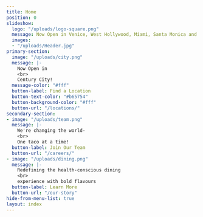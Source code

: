 ```yaml
---
title: Home
position: 0
slideshow:
  logo: "/uploads/logo-square.png"
  message: Now Open in Venice, West Hollywood, Miami, Santa Monica and Playa Vista
  images:
  - "/uploads/Header.jpg"
primary-section:
  image: "/uploads/city.png"
  message: |-
    Now Open in
    <br>
    Century City!
  message-color: "#fff"
  button-label: Find a Location
  button-text-color: "#b65754"
  button-background-color: "#fff"
  button-url: "/locations/"
secondary-section:
- image: "/uploads/team.png"
  message: |-
    We're changing the world-
    <br>
    One taco at a time!
  button-label: Join Our Team
  button-url: "/careers/"
- image: "/uploads/dining.png"
  message: |-
    Redefining the health-conscious dining
    <br>
    experience with bold flavours
  button-label: Learn More
  button-url: "/our-story"
hide-from-menu-list: true
layout: index
---
```


